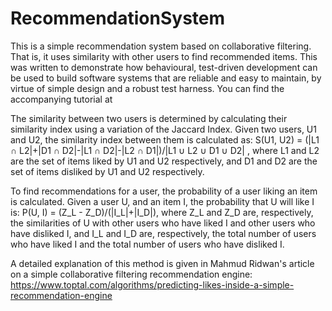 # RecommendationSystem

This is a simple recommendation system based on collaborative filtering. That is, it uses similarity with other users to find recommended items. This was written to demonstrate how behavioural, test-driven development can be used to build software systems that are reliable and easy to maintain, by virtue of simple design and a robust test harness. You can find the accompanying tutorial at

The similarity between two users is determined by calculating their similarity index using a variation of the Jaccard Index. Given two users, U1 and U2, the similarity index between them is calculated as: 
S(U1, U2) = (|L1 ∩ L2|+|D1 ∩ D2|-|L1 ∩ D2|-|L2 ∩ D1|)/|L1 ∪ L2 ∪ D1 ∪ D2| , where L1 and L2 are the set of items liked by U1 and U2 respectively, and D1 and D2 are the set of items disliked by U1 and U2 respectively.

To find recommendations for a user, the probability of a user liking an item is calculated. Given a user U, and an item I, the probability that U will like I is: 
P(U, I) = (Z_L - Z_D)/(|I_L|+|I_D|), where Z_L and Z_D are, respectively, the similarities of U with other users who have liked I and other users who have disliked I, and I_L and I_D are, respectively, the total number of users who have liked I and the total number of users who have disliked I.

A detailed explanation of this method is given in Mahmud Ridwan's article on a simple collaborative filtering recommendation engine: https://www.toptal.com/algorithms/predicting-likes-inside-a-simple-recommendation-engine
